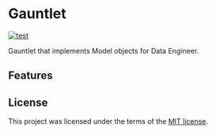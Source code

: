 # Gauntlet

[![test](https://github.com/korawica/gauntlet/actions/workflows/tests.yml/badge.svg?branch=main)](https://github.com/korawica/gauntlet/actions/workflows/tests.yml)

Gauntlet that implements Model objects for Data Engineer.

## Features

## License

This project was licensed under the terms of the [MIT license](LICENSE).
